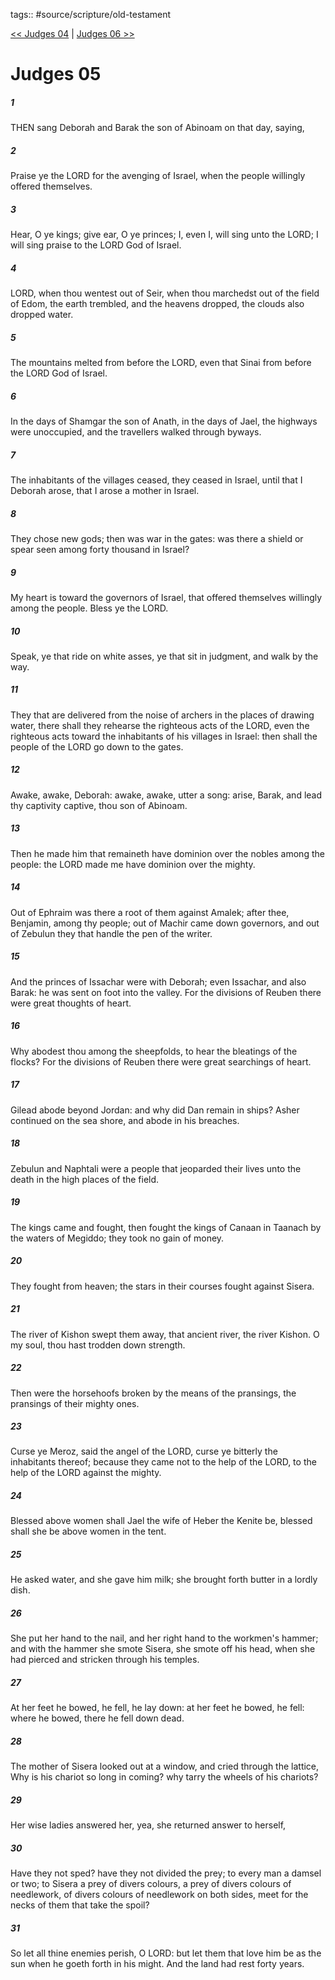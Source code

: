 tags:: #source/scripture/old-testament

[<< Judges 04](old-testament/07_Judges/Judges_04.md) | [Judges 06 >>](old-testament/07_Judges/Judges_06.md)

# Judges 05

##### 1

THEN sang Deborah and Barak the son of Abinoam on that day, saying,

##### 2

Praise ye the LORD for the avenging of Israel, when the people willingly offered themselves.

##### 3

Hear, O ye kings; give ear, O ye princes; I, even I, will sing unto the LORD; I will sing praise to the LORD God of Israel.

##### 4

LORD, when thou wentest out of Seir, when thou marchedst out of the field of Edom, the earth trembled, and the heavens dropped, the clouds also dropped water.

##### 5

The mountains melted from before the LORD, even that Sinai from before the LORD God of Israel.

##### 6

In the days of Shamgar the son of Anath, in the days of Jael, the highways were unoccupied, and the travellers walked through byways.

##### 7

The inhabitants of the villages ceased, they ceased in Israel, until that I Deborah arose, that I arose a mother in Israel.

##### 8

They chose new gods; then was war in the gates: was there a shield or spear seen among forty thousand in Israel?

##### 9

My heart is toward the governors of Israel, that offered themselves willingly among the people. Bless ye the LORD.

##### 10

Speak, ye that ride on white asses, ye that sit in judgment, and walk by the way.

##### 11

They that are delivered from the noise of archers in the places of drawing water, there shall they rehearse the righteous acts of the LORD, even the righteous acts toward the inhabitants of his villages in Israel: then shall the people of the LORD go down to the gates.

##### 12

Awake, awake, Deborah: awake, awake, utter a song: arise, Barak, and lead thy captivity captive, thou son of Abinoam.

##### 13

Then he made him that remaineth have dominion over the nobles among the people: the LORD made me have dominion over the mighty.

##### 14

Out of Ephraim was there a root of them against Amalek; after thee, Benjamin, among thy people; out of Machir came down governors, and out of Zebulun they that handle the pen of the writer.

##### 15

And the princes of Issachar were with Deborah; even Issachar, and also Barak: he was sent on foot into the valley. For the divisions of Reuben there were great thoughts of heart.

##### 16

Why abodest thou among the sheepfolds, to hear the bleatings of the flocks? For the divisions of Reuben there were great searchings of heart.

##### 17

Gilead abode beyond Jordan: and why did Dan remain in ships? Asher continued on the sea shore, and abode in his breaches.

##### 18

Zebulun and Naphtali were a people that jeoparded their lives unto the death in the high places of the field.

##### 19

The kings came and fought, then fought the kings of Canaan in Taanach by the waters of Megiddo; they took no gain of money.

##### 20

They fought from heaven; the stars in their courses fought against Sisera.

##### 21

The river of Kishon swept them away, that ancient river, the river Kishon. O my soul, thou hast trodden down strength.

##### 22

Then were the horsehoofs broken by the means of the pransings, the pransings of their mighty ones.

##### 23

Curse ye Meroz, said the angel of the LORD, curse ye bitterly the inhabitants thereof; because they came not to the help of the LORD, to the help of the LORD against the mighty.

##### 24

Blessed above women shall Jael the wife of Heber the Kenite be, blessed shall she be above women in the tent.

##### 25

He asked water, and she gave him milk; she brought forth butter in a lordly dish.

##### 26

She put her hand to the nail, and her right hand to the workmen's hammer; and with the hammer she smote Sisera, she smote off his head, when she had pierced and stricken through his temples.

##### 27

At her feet he bowed, he fell, he lay down: at her feet he bowed, he fell: where he bowed, there he fell down dead.

##### 28

The mother of Sisera looked out at a window, and cried through the lattice, Why is his chariot so long in coming? why tarry the wheels of his chariots?

##### 29

Her wise ladies answered her, yea, she returned answer to herself,

##### 30

Have they not sped? have they not divided the prey; to every man a damsel or two; to Sisera a prey of divers colours, a prey of divers colours of needlework, of divers colours of needlework on both sides, meet for the necks of them that take the spoil?

##### 31

So let all thine enemies perish, O LORD: but let them that love him be as the sun when he goeth forth in his might. And the land had rest forty years.
